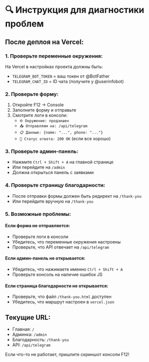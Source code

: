 # 🔍 Инструкция для диагностики проблем

## После деплоя на Vercel:

### 1. Проверьте переменные окружения:
На Vercel в настройках проекта должны быть:
- `TELEGRAM_BOT_TOKEN` = ваш токен от @BotFather
- `TELEGRAM_CHAT_ID` = ID чата (получите у @userinfobot)

### 2. Проверьте форму:
1. Откройте F12 → Console
2. Заполните форму и отправьте
3. Смотрите логи в консоли:
   - `🌐 Окружение: продакшен`
   - `📤 Отправляем на: /api/telegram`
   - `📋 Данные: {name: "...", phone: "..."}`
   - `📡 Статус ответа: 200 OK` (если все хорошо)

### 3. Проверьте админ-панель:
- Нажмите `Ctrl + Shift + A` на главной странице
- Или перейдите на `/admin`
- Должна открыться панель с заявками

### 4. Проверьте страницу благодарности:
- После отправки формы должен быть редирект на `/thank-you`
- Или перейдите вручную на `/thank-you`

### 5. Возможные проблемы:

#### Если форма не отправляется:
- Проверьте логи в консоли
- Убедитесь, что переменные окружения настроены
- Проверьте, что API отвечает на `/api/telegram`

#### Если админ-панель не открывается:
- Убедитесь, что нажимаете именно `Ctrl + Shift + A`
- Проверьте консоль на наличие ошибок JS

#### Если страница благодарности не открывается:
- Проверьте, что файл `/thank-you.html` доступен
- Убедитесь, что маршрут настроен в `vercel.json`

## Текущие URL:
- Главная: `/`
- Админка: `/admin`
- Благодарность: `/thank-you`
- API: `/api/telegram`

Если что-то не работает, пришлите скриншот консоли F12!
